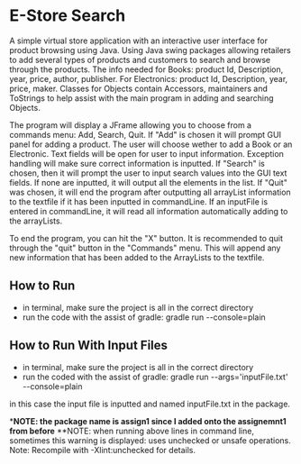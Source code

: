 # E-Store Search #

A simple virtual store application with an interactive user interface for product browsing using Java. Using Java swing packages allowing retailers to add several types of products and customers to search and browse through the products. The info needed for Books: product Id, Description, year, price, author, publisher. For Electronics: product Id, Description, year, price, maker. Classes for Objects contain Accessors, maintainers and ToStrings to help assist with the main program in adding and searching Objects.

The program will display a JFrame allowing you to choose from a commands menu: Add, Search, Quit. If "Add" is chosen it will prompt GUI panel for adding a product. The user will choose wether to add a Book or an Electronic. Text fields will be open for user to input information. Exception handling will make sure correct information is inputted. If "Search" is chosen, then it will prompt the user to input search values into the GUI text fields. If none are inputted, it will output all the elements in the list. If "Quit" was chosen, it will end the program after outputting all arrayList information to the textfile if it has been inputted in commandLine. If an inputFile is entered in commandLine, it will read all information automatically adding to the arrayLists.

To end the program, you can hit the "X" button. It is recommended to quit through the "quit" button in the
"Commands" menu. This will append any new information that has been added to the ArrayLists to the textfile.

## How to Run ##
 - in terminal, make sure the project is all in the correct directory
 - run the code with the assist of gradle:         gradle run --console=plain

## How to Run With Input Files ##
 - in terminal, make sure the project is all in the correct directory
 - run the coded with the assist of gradle:        gradle run --args='inputFile.txt' --console=plain

in this case the input file is inputted and named inputFile.txt in the package.




***NOTE: the package name is assign1 since I added onto the assignemnt1 from before**
**NOTE: when running above lines in command line, sometimes this warning is displayed:
            uses unchecked or unsafe operations.
            Note: Recompile with -Xlint:unchecked for details.
